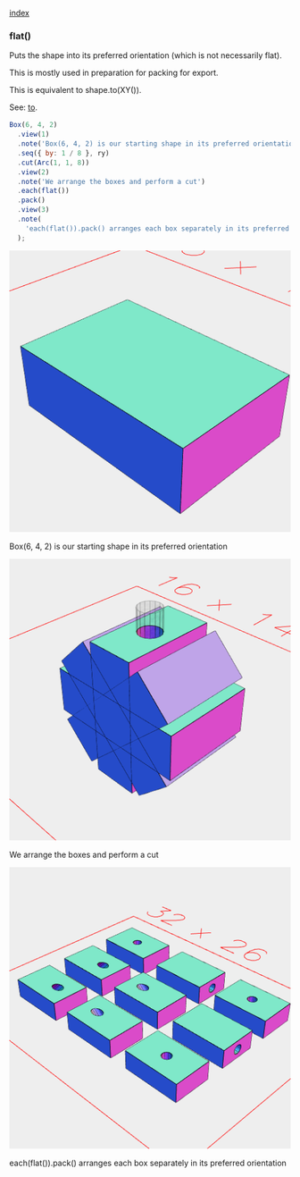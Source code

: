 [index](../../nb/api/index.md)
### flat()

Puts the shape into its preferred orientation (which is not necessarily flat).

This is mostly used in preparation for packing for export.

This is equivalent to shape.to(XY()).

See: [to](https://raw.githubusercontent.com/jsxcad/JSxCAD/master/nb/api/to.nb).

```JavaScript
Box(6, 4, 2)
  .view(1)
  .note('Box(6, 4, 2) is our starting shape in its preferred orientation')
  .seq({ by: 1 / 8 }, ry)
  .cut(Arc(1, 1, 8))
  .view(2)
  .note('We arrange the boxes and perform a cut')
  .each(flat())
  .pack()
  .view(3)
  .note(
    'each(flat()).pack() arranges each box separately in its preferred orientation'
  );
```

![Image](flat.md.0.png)

Box(6, 4, 2) is our starting shape in its preferred orientation

![Image](flat.md.1.png)

We arrange the boxes and perform a cut

![Image](flat.md.2.png)

each(flat()).pack() arranges each box separately in its preferred orientation
